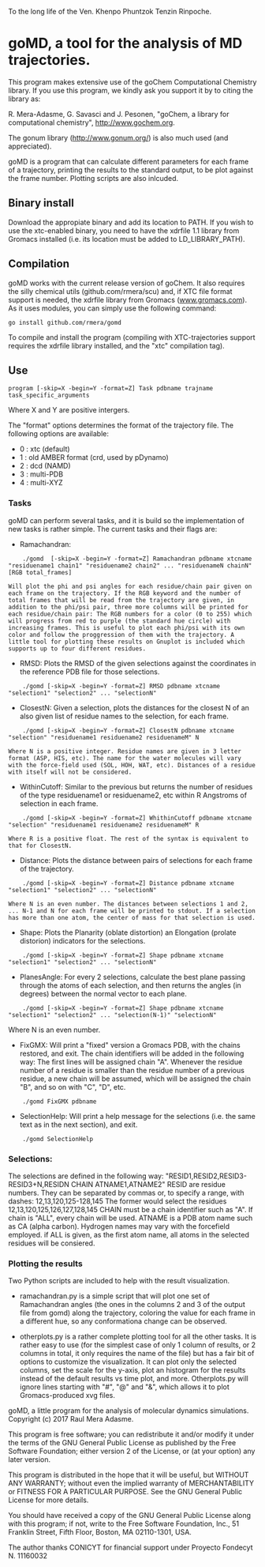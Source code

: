 To the long life of the Ven. Khenpo Phuntzok Tenzin Rinpoche.

# goMD, a tool for the analysis of MD trajectories.


This program makes extensive use of the goChem Computational Chemistry library.
If you use this program, we kindly ask you support it by to citing the library as:

R. Mera-Adasme, G. Savasci and J. Pesonen, "goChem, a library for computational chemistry", http://www.gochem.org.

The gonum library (http://www.gonum.org/) is also much used (and appreciated).



goMD is a program that can calculate  different parameters for each frame of a trajectory, printing the results to the standard output, to be plot against the frame number.
Plotting scripts are also inlcuded.

## Binary install

Download the appropiate binary and add its location to PATH. 
If you wish to use the xtc-enabled binary, you need to have the xdrfile 1.1 library from Gromacs installed (i.e. its location must be added to LD_LIBRARY_PATH).

##  Compilation
goMD works with the current release version of goChem. It also requires the silly chemical utils (github.com/rmera/scu) and, if XTC file format support is needed, the xdrfile library from Gromacs (www.gromacs.com). As it uses modules, you can simply use the following command:

```
go install github.com/rmera/gomd
```

To compile and install the program (compiling with XTC-trajectories support requires the xdrfile library installed, and the "xtc" compilation tag).

## Use

```
program [-skip=X -begin=Y -format=Z] Task pdbname trajname task_specific_arguments
```

Where X and Y are positive intergers.

The "format" options determines the format of the trajectory file. The following options are available:

 * 0 : xtc (default)
 * 1 : old AMBER format (crd, used by pDynamo)
 * 2 : dcd (NAMD)
 * 3 : multi-PDB
 * 4 : multi-XYZ


### Tasks

goMD can perform several tasks, and it is build so the implementation of new tasks is rather simple. The current tasks and their flags are:


* Ramachandran:
```
	./gomd  [-skip=X -begin=Y -format=Z] Ramachandran pdbname xtcname "residuename1 chain1" "residuename2 chain2" ... "residuenameN chainN" [RGB total_frames]
```

	Will plot the phi and psi angles for each residue/chain pair given on each frame on the trajectory. If the RGB keyword and the number of total frames that will be read from the trajectory are given, in addition to the phi/psi pair, three more columns will be printed for each residue/chain pair: The RGB numbers for a color (0 to 255) which will progress from red to purple (the standard hue circle) with increasing frames. This is useful to plot each phi/psi with its own color and follow the proggression of them with the trajectory. A little tool for plotting these results on Gnuplot is included which supports up to four different residues. 

* RMSD: Plots the RMSD of the given selections against the coordinates in the reference PDB file for those selections.

```	
	./gomd [-skip=X -begin=Y -format=Z] RMSD pdbname xtcname "selection1" "selection2" ... "selectionN"
```

* ClosestN: Given a selection, plots the distances for the closest N of an also given list of residue names to the selection, for each frame.

```
	./gomd [-skip=X -begin=Y -format=Z] ClosestN pdbname xtcname "selection" "residuename1 residuename2 residuenameM" N
```

	Where N is a positive integer. Residue names are given in 3 letter format (ASP, HIS, etc). The name for the water molecules will vary with the force-field used (SOL, HOH, WAT, etc). Distances of a residue with itself will not be considered.   


* WithinCutoff: Similar to the previous but returns the number of residues of the type residuename1 or residuename2, etc within R Angstroms of selection in each frame.

```
	./gomd [-skip=X -begin=Y -format=Z] WhithinCutoff pdbname xtcname "selection" "residuename1 residuename2 residuenameM" R
```

	Where R is a positive float. The rest of the syntax is equivalent to that for ClosestN.

* Distance: Plots the distance between pairs of selections for each frame of the trajectory. 

```
	./gomd [-skip=X -begin=Y -format=Z] Distance pdbname xtcname "selection1" "selection2" ... "selectionN" 
```
	
	Where N is an even number. The distances between selections 1 and 2, ... N-1 and N for each frame will be printed to stdout. If a selection has more than one atom, the center of mass for that selection is used.

* Shape: Plots the Planarity (oblate distortion) an Elongation (prolate distorion) indicators for the selections.

```
	./gomd [-skip=X -begin=Y -format=Z] Shape pdbname xtcname "selection1" "selection2" ... "selectionN" 
```
* PlanesAngle: For every 2 selections, calculate the best plane passing through the atoms of each selection, and then returns the angles (in degrees) between the normal vector to each plane.

```
	./gomd [-skip=X -begin=Y -format=Z] Shape pdbname xtcname "selection1" "selection2" ... "selection(N-1)" "selectionN"
```
Where N is an even number.

* FixGMX: Will print a "fixed" version a Gromacs PDB, with the chains restored, and exit. The chain identifiers will be added in the following way: The first lines will be assigned chain "A". Whenever the residue number of a residue is smaller than the residue number of a previous residue, a new chain will be assumed, which will be assigned the chain "B", and so on with "C", "D", etc.

```
	./gomd FixGMX pdbname
```
* SelectionHelp: Will print a help message for the selections (i.e. the same text as in the next section), and exit.
```
	./gomd SelectionHelp
```
	
### Selections: 

The selections are defined in the following way: "RESID1,RESID2,RESID3-RESID3+N,RESIDN CHAIN ATNAME1,ATNAME2"
RESID are residue numbers. They can be separated by commas or, to specify a range, with dashes: 12,13,120,125-128,145  The former would select the residues 12,13,120,125,126,127,128,145
CHAIN must be a chain identifier such as "A". If chain is "ALL", every chain will be used.
ATNAME is a PDB atom name such as CA (alpha carbon). Hydrogen names may vary with the forcefield employed. if ALL is given, as the first atom name, all atoms in the selected residues will be consiered.


### Plotting the results

Two Python scripts are included to help with the result visualization.

* ramachandran.py is a simple script that will plot one set of Ramachandran angles (the ones in the columns 2 and 3 of the output file from gomd) along the trajectory, coloring the value for each frame in a different hue, so any conformationa change can be observed.

* otherplots.py is a rather complete plotting tool for all the other tasks. It is rather easy to use (for the simplest case of only 1 column of results, or 2 columns in total, it only requires the name of the file) but has a fair bit of options to customize the visualization.  It can plot only the selected columns, set the scale for the y-axis, plot an histogram for the results instead of the default results vs time plot, and more. Otherplots.py will ignore lines starting with "\#", "@" and "&", which allows it to plot Gromacs-produced xvg files.


goMD, a little program for the analysis of molecular dynamics simulations.
Copyright (c) 2017  Raul Mera Adasme.

This program is free software; you can redistribute it and/or
modify it under the terms of the GNU General Public License
as published by the Free Software Foundation; either version 2
of the License, or (at your option) any later version.

This program is distributed in the hope that it will be useful,
but WITHOUT ANY WARRANTY; without even the implied warranty of
MERCHANTABILITY or FITNESS FOR A PARTICULAR PURPOSE.  See the
GNU General Public License for more details.

You should have received a copy of the GNU General Public License
along with this program; if not, write to the Free Software
Foundation, Inc., 51 Franklin Street, Fifth Floor, Boston, MA  02110-1301, USA.



The author thanks CONICYT for financial support under Proyecto Fondecyt N. 11160032
